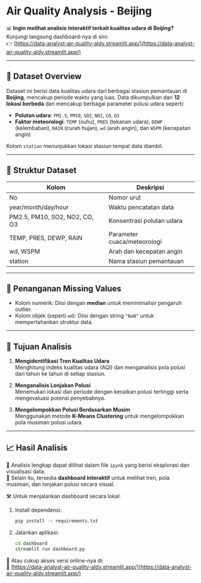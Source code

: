 # Air Quality Analysis - Beijing

📊 **Ingin melihat analisis interaktif terkait kualitas udara di Beijing?**  
Kunjungi langsung dashboard-nya di sini:  
👉 [https://data-analyst-air-quality-aldy.streamlit.app/](https://data-analyst-air-quality-aldy.streamlit.app/)

---

## 📁 Dataset Overview

Dataset ini berisi data kualitas udara dari berbagai stasiun pemantauan di **Beijing**, mencakup periode waktu yang luas. Data dikumpulkan dari **12 lokasi berbeda** dan mencakup berbagai parameter polusi udara seperti:

- **Polutan udara**: `PM2.5`, `PM10`, `SO2`, `NO2`, `CO`, `O3`  
- **Faktor meteorologi**: `TEMP` (suhu), `PRES` (tekanan udara), `DEWP` (kelembaban), `RAIN` (curah hujan), `wd` (arah angin), dan `WSPM` (kecepatan angin)

Kolom `station` menunjukkan lokasi stasiun tempat data diambil.

---

## 🧱 Struktur Dataset

| Kolom        | Deskripsi                           |
|--------------|--------------------------------------|
| No           | Nomor urut                          |
| year/month/day/hour | Waktu pencatatan data         |
| PM2.5, PM10, SO2, NO2, CO, O3 | Konsentrasi polutan udara |
| TEMP, PRES, DEWP, RAIN | Parameter cuaca/meteorologi |
| wd, WSPM     | Arah dan kecepatan angin             |
| station      | Nama stasiun pemantauan              |

---

## 🧹 Penanganan Missing Values

- Kolom numerik: Diisi dengan **median** untuk meminimalisir pengaruh outlier.
- Kolom objek (seperti `wd`): Diisi dengan string `"NaN"` untuk mempertahankan struktur data.

---

## 🎯 Tujuan Analisis

1. **Mengidentifikasi Tren Kualitas Udara**  
   Menghitung indeks kualitas udara (AQI) dan menganalisis pola polusi dari tahun ke tahun di setiap stasiun.
   
2. **Menganalisis Lonjakan Polusi**  
   Menemukan lokasi dan periode dengan kenaikan polusi tertinggi serta mengevaluasi potensi penyebabnya.
   
3. **Mengelompokkan Polusi Berdasarkan Musim**  
   Menggunakan metode **K-Means Clustering** untuk mengelompokkan pola musiman polusi udara.

---

## 📈 Hasil Analisis

📌 Analisis lengkap dapat dilihat dalam file `ipynb` yang berisi eksplorasi dan visualisasi data.  
📌 Selain itu, tersedia **dashboard interaktif** untuk melihat tren, pola musiman, dan lonjakan polusi secara visual.

🛠 Untuk menjalankan dashboard secara lokal:

1. Install dependensi:
   ```bash
   pip install -r requirements.txt
   ```

2. Jalankan aplikasi:
   ```bash
   cd dashboard
   streamlit run dashboard.py
   ```

📍 Atau cukup akses versi online-nya di:  
🔗 [https://data-analyst-air-quality-aldy.streamlit.app/](https://data-analyst-air-quality-aldy.streamlit.app/)
